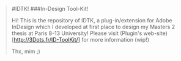 > #IDTK!
> ###In-Design Tool-Kit!
> 
> Hi!
> This is the repository of IDTK, a plug-in/extension for Adobe InDesign which I developed at first place to design my Masters 2 thesis at Paris 8-13 University!
> Please visit (Plugin's web-site)[http://3Dots.fr/ID-ToolKit/] for more information (wip!)
>
> Thx, mim ;)